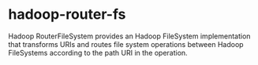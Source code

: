 # hadoop-router-fs
Hadoop RouterFileSystem provides an Hadoop FileSystem implementation that transforms URIs and routes file system operations between Hadoop FileSystems according to the path URI in the operation. 
